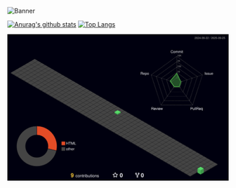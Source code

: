 ![Banner](https://readme-ascii.vercel.app/api/banner?text=oi-RYH&font=block&theme=default&shadow=true)


[![Anurag's github stats](https://github-readme-stats.vercel.app/api?username=oi-RYH&show_icons=true&theme=tokyonight&hide_border=true&bg_color=0e1116)](https://github.com/anuraghazra/github-readme-stats)
[![Top Langs](https://github-readme-stats.vercel.app/api/top-langs/?username=oi-RYH&layout=compact&theme=tokyonight&hide_border=true&bg_color=0e1116)](https://github.com/anuraghazra/github-readme-stats)

<!--
**oi-RYH/oi-RYH** is a ✨ _special_ ✨ repository because its `README.md` (this file) appears on your GitHub profile.

Here are some ideas to get you started:

- 🔭 I’m currently working on ...
- 🌱 I’m currently learning ...
- 👯 I’m looking to collaborate on ...
- 🤔 I’m looking for help with ...
- 💬 Ask me about ...
- 📫 How to reach me: ...
- 😄 Pronouns: ...
- ⚡ Fun fact: ...
-->

![3D 기여도](./profile-3d-contrib/profile-night-green.svg)
